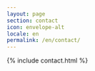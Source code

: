 ```yaml
---
layout: page
section: contact
icon: envelope-alt
locale: en 
permalink: /en/contact/
---
```


{% include contact.html %}
